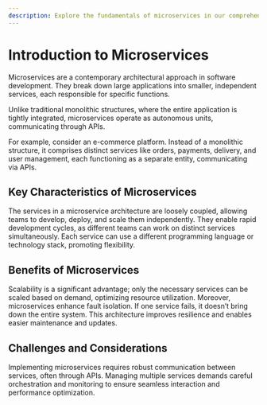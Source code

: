 ```yaml
---
description: Explore the fundamentals of microservices in our comprehensive guide. Learn how these modular structures revolutionize app development. Dive into key concepts and benefits.
---
```


# Introduction to Microservices

Microservices are a contemporary architectural approach in software development. They break down large applications into smaller, independent services, each responsible for specific functions.

Unlike traditional monolithic structures, where the entire application is tightly integrated, microservices operate as autonomous units, communicating through APIs.

For example, consider an e-commerce platform. Instead of a monolithic structure, it comprises distinct services like orders, payments, delivery, and user management, each functioning as a separate entity, communicating via APIs.


## Key Characteristics of Microservices

The services in a microservice architecture are loosely coupled, allowing teams to develop, deploy, and scale them independently. They enable rapid development cycles, as different teams can work on distinct services simultaneously. Each service can use a different programming language or technology stack, promoting flexibility.


## Benefits of Microservices

Scalability is a significant advantage; only the necessary services can be scaled based on demand, optimizing resource utilization. Moreover, microservices enhance fault isolation. If one service fails, it doesn’t bring down the entire system. This architecture improves resilience and enables easier maintenance and updates.


## Challenges and Considerations

Implementing microservices requires robust communication between services, often through APIs. Managing multiple services demands careful orchestration and monitoring to ensure seamless interaction and performance optimization.